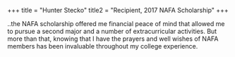 +++
title = "Hunter Stecko"
title2 = "Recipient, 2017 NAFA Scholarship"
+++

..the NAFA scholarship offered me financial peace of mind that allowed me to pursue a second major and a number of extracurricular activities. But more than that, knowing that I have the prayers and well wishes of NAFA members has been invaluable throughout my college experience.
